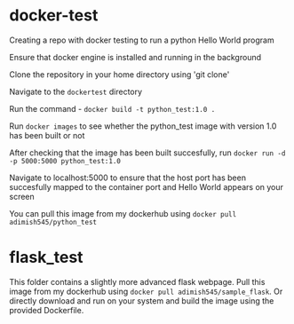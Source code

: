 # docker-test
Creating a repo with docker testing to run a python Hello World program

Ensure that docker engine is installed and running in the background

Clone the repository in your home directory using 'git clone'

Navigate to the `dockertest` directory

Run the command - `docker build -t python_test:1.0 .`

Run `docker images` to see whether the python_test image with version 1.0 has been built or not

After checking that the image has been built succesfully, run `docker run -d -p 5000:5000 python_test:1.0`

Navigate to localhost:5000 to ensure that the host port has been succesfully mapped to the container port and Hello World appears on your screen

You can pull this image from my dockerhub using `docker pull adimish545/python_test`

# flask_test

This folder contains a slightly more advanced flask webpage. Pull this image from my dockerhub using `docker pull adimish545/sample_flask`. Or directly download and run on your system and build the image using the provided Dockerfile.
